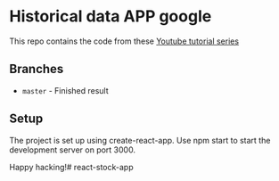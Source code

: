 # Historical data APP google

This repo contains the code from these [Youtube tutorial series](https://www.youtube.com/playlist?list=PLZw-Cfh4awEHkuNB3O69xzN2Ywpf8Ja-8)

## Branches

* `master` - Finished result

## Setup

The project is set up using create-react-app. Use npm start to start the development server on port 3000.

Happy hacking!# react-stock-app
